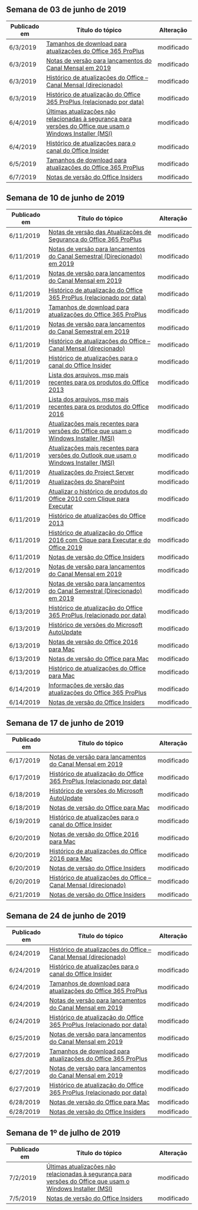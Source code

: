 <!-- This file is generated automatically each week. Changes made to this file will be overwritten.-->




## <a name="week-of-june-03-2019"></a>Semana de 03 de junho de 2019


| Publicado em |Título do tópico | Alteração |
|------|------------|--------|
| 6/3/2019 | [Tamanhos de download para atualizações do Office 365 ProPlus](/OfficeUpdates/download-sizes-office365-proplus-updates) | modificado |
| 6/3/2019 | [Notas de versão para lançamentos do Canal Mensal em 2019](/OfficeUpdates/monthly-channel-2019) | modificado |
| 6/3/2019 | [Histórico de atualizações do Office – Canal Mensal (direcionado)](/OfficeUpdates/update-history-monthly-channel-targeted) | modificado |
| 6/3/2019 | [Histórico de atualização do Office 365 ProPlus (relacionado por data)](/OfficeUpdates/update-history-office365-proplus-by-date) | modificado |
| 6/4/2019 | [Últimas atualizações não relacionadas à segurança para versões do Office que usam o Windows Installer (MSI)](/OfficeUpdates/office-msi-non-security-updates) | modificado |
| 6/4/2019 | [Histórico de atualizações para o canal do Office Insider](/OfficeUpdates/update-history-office-insider) | modificado |
| 6/5/2019 | [Tamanhos de download para atualizações do Office 365 ProPlus](/OfficeUpdates/download-sizes-office365-proplus-updates) | modificado |
| 6/7/2019 | [Notas de versão do Office Insiders](/OfficeUpdates/release-notes-office-insider) | modificado |


## <a name="week-of-june-10-2019"></a>Semana de 10 de junho de 2019


| Publicado em |Título do tópico | Alteração |
|------|------------|--------|
| 6/11/2019 | [Notas de versão das Atualizações de Segurança do Office 365 ProPlus](/OfficeUpdates/office365-proplus-security-updates) | modificado |
| 6/11/2019 | [Notas de versão para lançamentos do Canal Semestral (Direcionado) em 2019](/OfficeUpdates/semi-annual-channel-targeted-2019) | modificado |
| 6/11/2019 | [Notas de versão para lançamentos do Canal Mensal em 2019](/OfficeUpdates/monthly-channel-2019) | modificado |
| 6/11/2019 | [Histórico de atualização do Office 365 ProPlus (relacionado por data)](/OfficeUpdates/update-history-office365-proplus-by-date) | modificado |
| 6/11/2019 | [Tamanhos de download para atualizações do Office 365 ProPlus](/OfficeUpdates/download-sizes-office365-proplus-updates) | modificado |
| 6/11/2019 | [Notas de versão para lançamentos do Canal Semestral em 2019](/OfficeUpdates/semi-annual-channel-2019) | modificado |
| 6/11/2019 | [Histórico de atualizações do Office – Canal Mensal (direcionado)](/OfficeUpdates/update-history-monthly-channel-targeted) | modificado |
| 6/11/2019 | [Histórico de atualizações para o canal do Office Insider](/OfficeUpdates/update-history-office-insider) | modificado |
| 6/11/2019 | [Lista dos arquivos. msp mais recentes para os produtos do Office 2013](/OfficeUpdates/msp-files-office-2013) | modificado |
| 6/11/2019 | [Lista dos arquivos. msp mais recentes para os produtos do Office 2016](/OfficeUpdates/msp-files-office-2016) | modificado |
| 6/11/2019 | [Atualizações mais recentes para versões do Office que usam o Windows Installer (MSI)](/OfficeUpdates/office-updates-msi) | modificado |
| 6/11/2019 | [Atualizações mais recentes para versões do Outlook que usam o Windows Installer (MSI)](/OfficeUpdates/outlook-updates-msi) | modificado |
| 6/11/2019 | [Atualizações do Project Server](/OfficeUpdates/project-server-updates) | modificado |
| 6/11/2019 | [Atualizações do SharePoint](/OfficeUpdates/sharepoint-updates) | modificado |
| 6/11/2019 | [Atualizar o histórico de produtos do Office 2010 com Clique para Executar](/OfficeUpdates/update-history-office-2010-click-to-run) | modificado |
| 6/11/2019 | [Histórico de atualizações do Office 2013](/OfficeUpdates/update-history-office-2013) | modificado |
| 6/11/2019 | [Histórico de atualização do Office 2016 com Clique para Executar e do Office 2019](/OfficeUpdates/update-history-office-2019) | modificado |
| 6/11/2019 | [Notas de versão do Office Insiders](/OfficeUpdates/release-notes-office-insider) | modificado |
| 6/12/2019 | [Notas de versão para lançamentos do Canal Mensal em 2019](/OfficeUpdates/monthly-channel-2019) | modificado |
| 6/12/2019 | [Notas de versão para lançamentos do Canal Semestral (Direcionado) em 2019](/OfficeUpdates/semi-annual-channel-targeted-2019) | modificado |
| 6/13/2019 | [Histórico de atualização do Office 365 ProPlus (relacionado por data)](/OfficeUpdates/update-history-office365-proplus-by-date) | modificado |
| 6/13/2019 | [Histórico de versões do Microsoft AutoUpdate](/OfficeUpdates/release-history-microsoft-autoupdate) | modificado |
| 6/13/2019 | [Notas de versão do Office 2016 para Mac](/OfficeUpdates/release-notes-office-2016-mac) | modificado |
| 6/13/2019 | [Notas de versão do Office para Mac](/OfficeUpdates/release-notes-office-for-mac) | modificado |
| 6/13/2019 | [Histórico de atualizações do Office para Mac](/OfficeUpdates/update-history-office-for-mac) | modificado |
| 6/14/2019 | [Informações de versão das atualizações do Office 365 ProPlus](/OfficeUpdates/release-notes-office365-proplus) | modificado |
| 6/14/2019 | [Notas de versão do Office Insiders](/OfficeUpdates/release-notes-office-insider) | modificado |


## <a name="week-of-june-17-2019"></a>Semana de 17 de junho de 2019


| Publicado em |Título do tópico | Alteração |
|------|------------|--------|
| 6/17/2019 | [Notas de versão para lançamentos do Canal Mensal em 2019](/OfficeUpdates/monthly-channel-2019) | modificado |
| 6/17/2019 | [Histórico de atualização do Office 365 ProPlus (relacionado por data)](/OfficeUpdates/update-history-office365-proplus-by-date) | modificado |
| 6/18/2019 | [Histórico de versões do Microsoft AutoUpdate](/OfficeUpdates/release-history-microsoft-autoupdate) | modificado |
| 6/18/2019 | [Notas de versão do Office para Mac](/OfficeUpdates/release-notes-office-for-mac) | modificado |
| 6/19/2019 | [Histórico de atualizações para o canal do Office Insider](/OfficeUpdates/update-history-office-insider) | modificado |
| 6/20/2019 | [Notas de versão do Office 2016 para Mac](/OfficeUpdates/release-notes-office-2016-mac) | modificado |
| 6/20/2019 | [Histórico de atualizações do Office 2016 para Mac](/OfficeUpdates/release-notes-office-2016-mac) | modificado |
| 6/20/2019 | [Notas de versão do Office Insiders](/OfficeUpdates/release-notes-office-insider) | modificado |
| 6/20/2019 | [Histórico de atualizações do Office – Canal Mensal (direcionado)](/OfficeUpdates/update-history-monthly-channel-targeted) | modificado |
| 6/21/2019 | [Notas de versão do Office Insiders](/OfficeUpdates/release-notes-office-insider) | modificado |


## <a name="week-of-june-24-2019"></a>Semana de 24 de junho de 2019


| Publicado em |Título do tópico | Alteração |
|------|------------|--------|
| 6/24/2019 | [Histórico de atualizações do Office – Canal Mensal (direcionado)](/OfficeUpdates/update-history-monthly-channel-targeted) | modificado |
| 6/24/2019 | [Histórico de atualizações para o canal do Office Insider](/OfficeUpdates/update-history-office-insider) | modificado |
| 6/24/2019 | [Tamanhos de download para atualizações do Office 365 ProPlus](/OfficeUpdates/download-sizes-office365-proplus-updates) | modificado |
| 6/24/2019 | [Notas de versão para lançamentos do Canal Mensal em 2019](/OfficeUpdates/monthly-channel-2019) | modificado |
| 6/24/2019 | [Histórico de atualização do Office 365 ProPlus (relacionado por data)](/OfficeUpdates/update-history-office365-proplus-by-date) | modificado |
| 6/25/2019 | [Notas de versão para lançamentos do Canal Mensal em 2019](/OfficeUpdates/monthly-channel-2019) | modificado |
| 6/27/2019 | [Tamanhos de download para atualizações do Office 365 ProPlus](/OfficeUpdates/download-sizes-office365-proplus-updates) | modificado |
| 6/27/2019 | [Notas de versão para lançamentos do Canal Mensal em 2019](/OfficeUpdates/monthly-channel-2019) | modificado |
| 6/27/2019 | [Histórico de atualização do Office 365 ProPlus (relacionado por data)](/OfficeUpdates/update-history-office365-proplus-by-date) | modificado |
| 6/28/2019 | [Notas de versão do Office para Mac](/OfficeUpdates/release-notes-office-for-mac) | modificado |
| 6/28/2019 | [Notas de versão do Office Insiders](/OfficeUpdates/release-notes-office-insider) | modificado |


## <a name="week-of-july-01-2019"></a>Semana de 1º de julho de 2019


| Publicado em |Título do tópico | Alteração |
|------|------------|--------|
| 7/2/2019 | [Últimas atualizações não relacionadas à segurança para versões do Office que usam o Windows Installer (MSI)](/OfficeUpdates/office-msi-non-security-updates) | modificado |
| 7/5/2019 | [Notas de versão do Office Insiders](/OfficeUpdates/release-notes-office-insider) | modificado |
